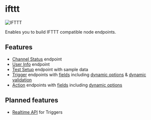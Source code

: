 # ifttt

![IFTTT](https://d3rnbxvnd0hlox.cloudfront.net/assets/r2012/ifttt_logo_83-56800c44757a4683441a9f9c53fba868.svg)

Enables you to build IFTTT compatible node endpoints.

## Features

 - [Channel Status](https://developers.ifttt.com/docs/api_reference#channel-status) endpoint 
 - [User Info](https://developers.ifttt.com/docs/api_reference#user-information) endpoint
 - [Test Setup](https://developers.ifttt.com/docs/testing#the-testsetup-endpoint) endpoint with sample data
 - [Trigger](https://developers.ifttt.com/docs/api_reference#triggers) endpoints with [fields](https://developers.ifttt.com/docs/api_reference#trigger-fields) including [dynamic options](https://developers.ifttt.com/docs/api_reference#trigger-field-dynamic-options) & [dynamic validation](https://developers.ifttt.com/docs/api_reference#trigger-field-dynamic-validation)
 - [Action](https://developers.ifttt.com/docs/api_reference#actions) endpoints with [fields](https://developers.ifttt.com/docs/api_reference#action-fields) including [dynamic options](https://developers.ifttt.com/docs/api_reference#action-field-dynamic-options)

## Planned features

 - [Realtime API](https://developers.ifttt.com/docs/api_reference#realtime-api) for Triggers
